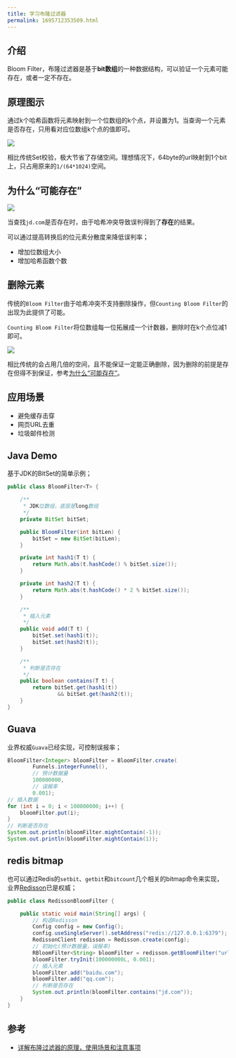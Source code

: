 ```yaml
---
title: 学习布隆过滤器
permalink: 1695712353509.html
---
```


## 介绍

Bloom Filter，布隆过滤器是基于**bit数组**的一种数据结构，可以验证一个元素可能存在，或者一定不存在。

## 原理图示

通过k个哈希函数将元素映射到一个位数组的k个点，并设置为1。当查询一个元素是否存在，只用看对应位数组k个点的值即可。

![](http://image.caojiantao.site:1024/000db0fe22681a3c38602e929075dd05.png)

相比传统Set校验，极大节省了存储空间。理想情况下，64byte的url映射到1个bit上，只占用原来的`1/(64*1024)`空间。

## 为什么“可能存在”

![](http://image.caojiantao.site:1024/25dc552ff65aae16ad72f83b73dbb67d.png)

当查找`jd.com`是否存在时，由于哈希冲突导致误判得到了**存在**的结果。

可以通过提高转换后的位元素分散度来降低误判率；

- 增加位数组大小
- 增加哈希函数个数

## 删除元素

传统的`Bloom Filter`由于哈希冲突不支持删除操作，但`Counting Bloom Filter`的出现为此提供了可能。

`Counting Bloom Filter`将位数组每一位拓展成一个计数器，删除时在k个点位减1即可。

![](http://image.caojiantao.site:1024/2669cfa7edcaeb612d0563ddd9766f76.png)

相比传统的会占用几倍的空间，且不能保证一定能正确删除，因为删除的前提是存在但得不到保证，参考[为什么“可能存在”](#为什么可能存在)。

## 应用场景

- 避免缓存击穿
- 网页URL去重
- 垃圾邮件检测

## Java Demo

基于JDK的BitSet的简单示例；

```java
public class BloomFilter<T> {

    /**
     * JDK位数组，底层是long数组
     */
    private BitSet bitSet;

    public BloomFilter(int bitLen) {
        bitSet = new BitSet(bitLen);
    }

    private int hash1(T t) {
        return Math.abs(t.hashCode() % bitSet.size());
    }

    private int hash2(T t) {
        return Math.abs(t.hashCode() * 2 % bitSet.size());
    }

    /**
     * 插入元素
     */
    public void add(T t) {
        bitSet.set(hash1(t));
        bitSet.set(hash2(t));
    }

    /**
     * 判断是否存在
     */
    public boolean contains(T t) {
        return bitSet.get(hash1(t))
                && bitSet.get(hash2(t));
    }
}
```

## Guava

业界权威`Guava`已经实现，可控制误报率；

```java
BloomFilter<Integer> bloomFilter = BloomFilter.create(
        Funnels.integerFunnel(),
        // 预计数据量
        100000000,
        // 误报率
        0.001);
// 插入数据
for (int i = 0; i < 100000000; i++) {
    bloomFilter.put(i);
}
// 判断是否存在
System.out.println(bloomFilter.mightContain(-1));
System.out.println(bloomFilter.mightContain(1));
```

## redis bitmap

也可以通过Redis的`setbit`、`getbit`和`bitcount`几个相关的bitmap命令来实现，业界[Redisson](https://github.com/redisson/redisson)已是权威；

```java
public class RedissonBloomFilter {

    public static void main(String[] args) {
        // 构造Redisson
        Config config = new Config();
        config.useSingleServer().setAddress("redis://127.0.0.1:6379");
        RedissonClient redisson = Redisson.create(config);
        // 初始化(预计数据量，误报率)
        RBloomFilter<String> bloomFilter = redisson.getBloomFilter("urlList");
        bloomFilter.tryInit(100000000L, 0.001);
        // 插入元素
        bloomFilter.add("baidu.com");
        bloomFilter.add("qq.com");
        // 判断是否存在
        System.out.println(bloomFilter.contains("jd.com"));
    }
}
```

## 参考

- [详解布隆过滤器的原理，使用场景和注意事项](https://zhuanlan.zhihu.com/p/43263751)
